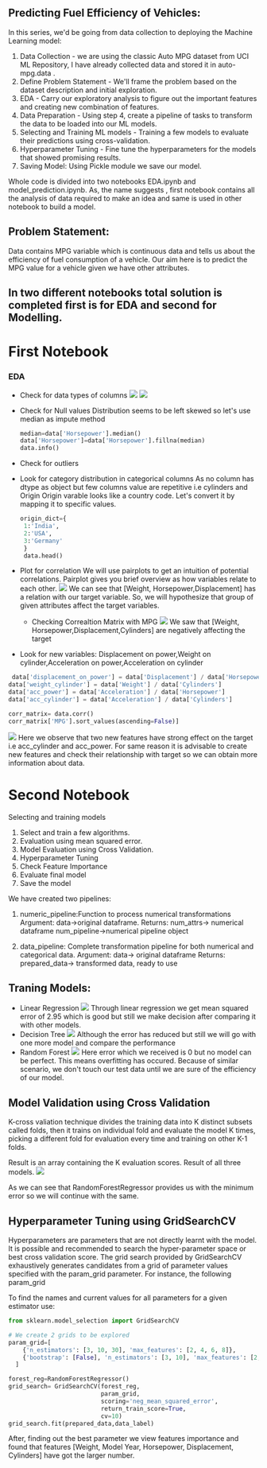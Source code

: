 ## Predicting Fuel Efficiency of Vehicles:
In this series, we'd be going from data collection to deploying the Machine Learning model:
1.	Data Collection - we are using the classic Auto MPG dataset from UCI ML Repository, I have already collected data and stored it in auto-mpg.data .
2.	Define Problem Statement - We'll frame the problem based on the dataset description and initial exploration.
3.	EDA - Carry our exploratory analysis to figure out the important features and creating new combination of features.
4.	Data Preparation - Using step 4, create a pipeline of tasks to transform the data to be loaded into our ML models.
5.	Selecting and Training ML models - Training a few models to evaluate their predictions using cross-validation.
6.	Hyperparameter Tuning - Fine tune the hyperparameters for the models that showed promising results.
7.	Saving Model: Using Pickle module we save our model.

Whole code is divided into two notebooks EDA.ipynb and model_prediction.ipynb. As, the name suggests , first notebook contains all the analysis of data required to make an idea and same is used in other notebook to build a model.

## Problem Statement:
Data contains MPG variable which is continuous data and tells us about the efficiency of fuel consumption of a vehicle.
Our aim here is to predict the MPG value for a vehicle given we have other attributes.

## In two different notebooks total solution is completed first is for EDA and second for Modelling.

# First Notebook

### EDA
* Check for data types of columns
    ![](/image/data_type.png)
    ![](/image/describe.png)

* Check for Null values
   Distribution seems to be left skewed so let's use median as impute method
   ```python
   median=data['Horsepower'].median()
   data['Horsepower']=data['Horsepower'].fillna(median)
   data.info()
   ```
* Check for outliers
* Look for category distribution in categorical columns
   As no column has dtype as object but few columns value are repetitive i.e cylinders and Origin
   Origin varable looks like a country code. Let's convert it by mapping it to specific values.
   ```python
   origin_dict={
    1:'India',
    2:'USA',
    3:'Germany'
    }
    data.head()
   ```
* Plot for correlation
   We will use pairplots to get an intuition of potential correlations. Pairplot gives you brief overview as how variables relate to each other.
   ![](/image/pairplot.png)
   We can see that [Weight, Horsepower,Displacement] has a relation with our target variable. So, we will hypothesize that group of given attributes affect the target            variables.
   * Checking Correaltion Matrix with MPG
    ![](/image/corr.png)
   We saw that [Weight, Horsepower,Displacement,Cylinders] are negatively affecting the target
* Look for new variables:
 Displacement on power,Weight on cylinder,Acceleration on power,Acceleration on cylinder
 
```python
 data['displacement_on_power'] = data['Displacement'] / data['Horsepower']
data['weight_cylinder'] = data['Weight'] / data['Cylinders']
data['acc_power'] = data['Acceleration'] / data['Horsepower']
data['acc_cylinder'] = data['Acceleration'] / data['Cylinders']

corr_matrix= data.corr()
corr_matrix['MPG'].sort_values(ascending=False)]
```
![](/image/new.png)
Here we observe that two new features have strong effect on the target i.e acc_cylinder and acc_power. For same reason it is advisable to create new features and check their relationship with target so we can obtain more information about data.

# Second Notebook

Selecting and training models

1) Select and train a few algorithms.
2) Evaluation using mean squared error.
3) Model Evaluation using Cross Validation.
4) Hyperparameter Tuning
5) Check Feature Importance
6) Evaluate final model
7) Save the model

We have created two pipelines:
1) numeric_pipeline:Function to process numerical transformations
                    Argument: data->original dataframe.
                    Returns: num_attrs-> numerical dataframe
                             num_pipeline->numerical pipeline object

2) data_pipeline: Complete transformation pipeline for both numerical and categorical data.
                  Argument: data-> original dataframe 
                  Returns: prepared_data-> transformed data, ready to use


## Traning Models:
* Linear Regression
 ![](/image/linear.png)
 Through linear regression we get mean squared error of 2.95 which is good but still we make decision after comparing it with other models. 
* Decision Tree
 ![](/image/tree.png)
 Although the error has reduced but still we will go with one more model and compare the performance
* Random Forest
 ![](/image/random.png)
Here error which we received is 0 but no model can be perfect. This means overfitting has occured. Because of similar scenario, we don't touch our test data until we are sure of the efficiency of our model.

## Model Validation using Cross Validation
K-cross valiation technique divides the training data into K distinct subsets called folds, then it trains on individual fold and evaluate the model K times, picking a different fold for evaluation every time and training on other K-1 folds.

Result is an array containing the K evaluation scores. Result of all three models.
![](/image/cross.png)

As we can see that RandomForestRegressor provides us with the minimum error so we will continue with the same.

## Hyperparameter Tuning using GridSearchCV

Hyperparameters are parameters that are not directly learnt with the model. It is possible and recommended to search the hyper-parameter space or best cross validation score. The grid search provided by GridSearchCV exhaustively generates candidates from a grid of parameter values specified with the param_grid parameter. For instance, the following param_grid

To find the names and current values for all parameters for a given estimator use:
```python
from sklearn.model_selection import GridSearchCV

# We create 2 grids to be explored
param_grid=[
    {'n_estimators': [3, 10, 30], 'max_features': [2, 4, 6, 8]},
    {'bootstrap': [False], 'n_estimators': [3, 10], 'max_features': [2, 3, 4]},
  ]

forest_reg=RandomForestRegressor()
grid_search= GridSearchCV(forest_reg,
                          param_grid,
                          scoring='neg_mean_squared_error',
                          return_train_score=True,
                          cv=10)
grid_search.fit(prepared_data,data_label)
```
After, finding out the best parameter we view features importance and found that  features [Weight, Model Year, Horsepower, Displacement, Cylinders] have got the larger number.


